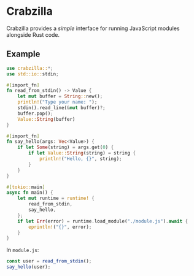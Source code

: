# Crabzilla

Crabzilla provides a _simple_ interface for running JavaScript modules alongside Rust code.

## Example
```rust
use crabzilla::*;
use std::io::stdin;

#[import_fn]
fn read_from_stdin() -> Value {
    let mut buffer = String::new();
    println!("Type your name: ");
    stdin().read_line(&mut buffer)?;
    buffer.pop();
    Value::String(buffer)
}

#[import_fn]
fn say_hello(args: Vec<Value>) {
    if let Some(string) = args.get(0) {
        if let Value::String(string) = string {
            println!("Hello, {}", string);
        }
    }
}

#[tokio::main]
async fn main() {
    let mut runtime = runtime! {
        read_from_stdin,
        say_hello,
    };
    if let Err(error) = runtime.load_module("./module.js").await {
        eprintln!("{}", error);
    }
}
```

In `module.js`:

```js
const user = read_from_stdin();
say_hello(user);
```

